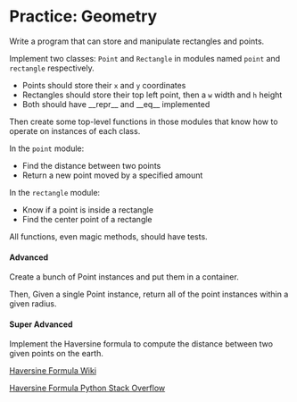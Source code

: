# Practice: Geometry

Write a program that can store and manipulate rectangles and points.

Implement two classes: `Point` and `Rectangle` in modules named `point` and `rectangle` respectively.

* Points should store their `x` and `y` coordinates
* Rectangles should store their top left point, then a `w` width and `h` height
* Both should have \_\_repr\_\_ and  \_\_eq\_\_ implemented

Then create some top-level functions in those modules that know how to operate on instances of each class.

In the `point` module:

* Find the distance between two points
* Return a new point moved by a specified amount

In the `rectangle` module:

* Know if a point is inside a rectangle
* Find the center point of a rectangle

All functions, even magic methods, should have tests.

#### Advanced

Create a bunch of Point instances and put them in a container.

Then, Given a single Point instance, return all of the point instances within a given radius.

#### Super Advanced

Implement the Haversine formula to compute the distance between two given points on the earth.  

[Haversine Formula Wiki](https://en.wikipedia.org/wiki/Haversine_formula)

[Haversine Formula Python Stack Overflow](http://stackoverflow.com/questions/4913349/haversine-formula-in-python-bearing-and-distance-between-two-gps-points)